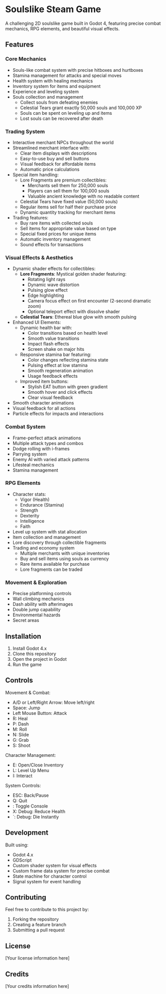 # Soulslike Steam Game

A challenging 2D soulslike game built in Godot 4, featuring precise combat mechanics, RPG elements, and beautiful visual effects.

## Features

### Core Mechanics
- Souls-like combat system with precise hitboxes and hurtboxes
- Stamina management for attacks and special moves
- Health system with healing mechanics
- Inventory system for items and equipment
- Experience and leveling system
- Souls collection and management
  - Collect souls from defeating enemies
  - Celestial Tears grant exactly 50,000 souls and 100,000 XP
  - Souls can be spent on leveling up and items
  - Lost souls can be recovered after death

### Trading System
- Interactive merchant NPCs throughout the world
- Streamlined merchant interface with:
  - Clear item displays with descriptions
  - Easy-to-use buy and sell buttons
  - Visual feedback for affordable items
  - Automatic price calculations
- Special item handling:
  - Lore Fragments are premium collectibles:
    - Merchants sell them for 250,000 souls
    - Players can sell them for 100,000 souls
    - Valuable ancient knowledge with no readable content
  - Celestial Tears have fixed value (50,000 souls)
  - Regular items sell for half their purchase price
  - Dynamic quantity tracking for merchant items
- Trading features:
  - Buy rare items with collected souls
  - Sell items for appropriate value based on type
  - Special fixed prices for unique items
  - Automatic inventory management
  - Sound effects for transactions

### Visual Effects & Aesthetics
- Dynamic shader effects for collectibles:
  - **Lore Fragments**: Mystical golden shader featuring:
    - Rotating light rays
    - Dynamic wave distortion
    - Pulsing glow effect
    - Edge highlighting
    - Camera focus effect on first encounter (2-second dramatic zoom)
    - Optional teleport effect with dissolve shader
  - **Celestial Tears**: Ethereal blue glow with smooth pulsing
- Enhanced UI Elements:
  - Dynamic health bar with:
    - Color transitions based on health level
    - Smooth value transitions
    - Impact flash effects
    - Screen shake on major hits
  - Responsive stamina bar featuring:
    - Color changes reflecting stamina state
    - Pulsing effect at low stamina
    - Smooth regeneration animation
    - Usage feedback effects
  - Improved item buttons:
    - Stylish EAT button with green gradient
    - Smooth hover and click effects
    - Clear visual feedback
- Smooth character animations
- Visual feedback for all actions
- Particle effects for impacts and interactions

### Combat System
- Frame-perfect attack animations
- Multiple attack types and combos
- Dodge rolling with i-frames
- Parrying system
- Enemy AI with varied attack patterns
- Lifesteal mechanics
- Stamina management

### RPG Elements
- Character stats:
  - Vigor (Health)
  - Endurance (Stamina)
  - Strength
  - Dexterity
  - Intelligence
  - Faith
- Level up system with stat allocation
- Item collection and management
- Lore discovery through collectible fragments
- Trading and economy system
  - Multiple merchants with unique inventories
  - Buy and sell items using souls as currency
  - Rare items available for purchase
  - Lore fragments can be traded

### Movement & Exploration
- Precise platforming controls
- Wall climbing mechanics
- Dash ability with afterimages
- Double jump capability
- Environmental hazards
- Secret areas

## Installation

1. Install Godot 4.x
2. Clone this repository
3. Open the project in Godot
4. Run the game

## Controls

Movement & Combat:
- A/D or Left/Right Arrow: Move left/right
- Space: Jump
- Left Mouse Button: Attack
- R: Heal
- P: Dash
- M: Roll
- N: Slide
- G: Grab
- S: Shoot

Character Management:
- E: Open/Close Inventory
- L: Level Up Menu
- I: Interact

System Controls:
- ESC: Back/Pause
- Q: Quit
- \: Toggle Console
- X: Debug: Reduce Health
- `: Debug: Die Instantly

## Development

Built using:
- Godot 4.x
- GDScript
- Custom shader system for visual effects
- Custom frame data system for precise combat
- State machine for character control
- Signal system for event handling

## Contributing

Feel free to contribute to this project by:
1. Forking the repository
2. Creating a feature branch
3. Submitting a pull request

## License

[Your license information here]

## Credits

[Your credits information here]
